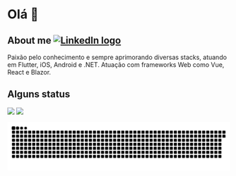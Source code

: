 # Olá 👋

## About me [<img src="https://img.shields.io/badge/LinkedIn-282C34?logo=linkedin&logoColor=0077B5" alt="LinkedIn logo" title="LinkedIn" height="25" />](https://www.linkedin.com/in/mateus-silva-a6030b160/)

Paixão pelo conhecimento e sempre aprimorando diversas stacks, atuando em Flutter, iOS, Android e .NET. Atuação com frameworks Web como Vue, React e Blazor.

## Alguns status
<div>
 <img height="180em" src="https://github-readme-stats.vercel.app/api?username=mateuss-silva&show_icons=true&theme=algolia&include_all_commits=true&count_private=true"/>
  <img height="180em" src="https://github-readme-stats.vercel.app/api/top-langs/?username=mateuss-silva&layout=compact&langs_count=7&theme=algolia"/>
</div>

![Snake animation](https://github.com/mateuss-silva/mateuss-silva/blob/main/github-contribution-grid-snake.svg)
